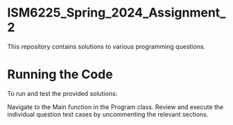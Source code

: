 # ISM6225_Spring_2024_Assignment_2
This repository contains solutions to various programming questions. 

# Running the Code
To run and test the provided solutions:

Navigate to the Main function in the Program class.
Review and execute the individual question test cases by uncommenting the relevant sections.
